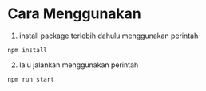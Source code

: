 # Cara Menggunakan
1. install package terlebih dahulu menggunakan perintah
```
npm install
```

2. lalu jalankan menggunakan perintah
```
npm run start
```
